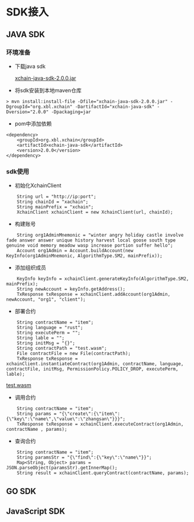 # SDK接入

## JAVA SDK

### 环境准备
- 下载java sdk

  [xchain-java-sdk-2.0.0.jar](https://github.com/XAbaiyangdian/xchaindoc/raw/master/source/application/xchain-java-sdk-2.0.0.jar)

- 将sdk安装到本地maven仓库
```shell script
> mvn install:install-file -Dfile="xchain-java-sdk-2.0.0.jar" -DgroupId="org.xbl.xchain" -DartifactId="xchain-java-sdk" -Dversion="2.0.0" -Dpackaging=jar
```

- pom中添加依赖
```shell script
<dependency>
    <groupId>org.xbl.xchain</groupId>
    <artifactId>xchain-java-sdk</artifactId>
    <version>2.0.0</version>
</dependency>
```
### sdk使用
- 初始化XchainClient
```shell script
    String url = "http://ip:port";
    String chainId = "xachain";
    String mainPrefix = "xchain";
    XchainClient xchainClient = new XchainClient(url, chainId);
```

- 构建账号
```shell script
    String org1AdminMnemonic = "winter angry holiday castle involve fade answer answer unique history harvest local goose south type genuine void memory meadow wasp increase portion suffer hello";
    Account org1Admin = Account.buildAccount(new KeyInfo(org1AdminMnemonic, AlgorithmType.SM2, mainPrefix));
```

- 添加组织成员
```shell script
    KeyInfo keyInfo = xchainClient.generateKeyInfo(AlgorithmType.SM2, mainPrefix);
    String newAccount = keyInfo.getAddress();
    TxResponse txResponse = xchainClient.addAccount(org1Admin, newAccount, "org1", "client");
```

- 部署合约
```shell script
    String contractName = "item";
    String language = "rust";
    String executePerm = "";
    String lable = "";
    String initMsg = "{}";
    String contractPath = "test.wasm";
    File contractFile = new File(contractPath);
    TxResponse txResponse = xchainClient.instantiateContract(org1Admin, contractName, language, contractFile, initMsg, PermissionPolicy.POLICY_DROP, executePerm, lable);
```
   [test.wasm](https://github.com/XAbaiyangdian/xchaindoc/raw/master/source/application/contract/test.wasm)

- 调用合约
```shell script
    String contractName = "item";
    String params = "{\"create\":{\"item\":{\"key\":\"name\",\"value\":\"zhangsan\"}}}";
    TxResponse txResponse = xchainClient.executeContract(org1Admin, contractName , params);
```
- 查询合约
```shell script
    String contractName = "item";
    String paramsStr = "{\"find\":{\"key\":\"name\"}}";
    Map<String, Object> params = JSON.parseObject(paramsStr).getInnerMap();
    String result = xchainClient.queryContract(contractName, params);
```


## GO SDK

## JavaScript SDK